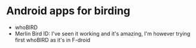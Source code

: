 # Android apps for birding

- whoBIRD
- Merlin Bird ID: I've seen it working and it's amazing, I'm however trying first whoBIRD as it's in F-droid

